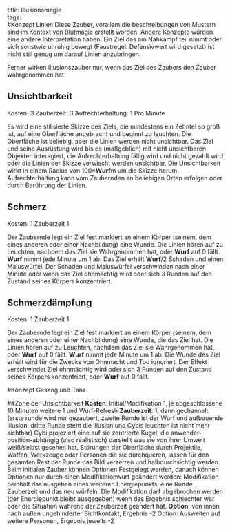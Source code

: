 title: Illusionsmagie  
tags:   
#Konzept Linien
Diese Zauber, vorallem die beschreibungen von Mustern sind im Kontext von Blutmagie erstellt worden. Andere Konzepte würden eine andere Interpretation haben.
Ein Ziel das am Nahkampf teil nimmt oder sich sonstwie unruhig bewegt (Faustregel: Defensivwert wird gesetzt) ist nicht still genug um darauf Linien anzubringen.

Ferner wirken Illusionszauber nur, wenn das Ziel des Zaubers den Zauber wahrgenommen hat.

## Unsichtbarkeit
Kosten: 3
Zauberzeit: 3
Aufrechterhaltung: 1 Pro Minute

Es wird eine stilisierte Skizze des Ziels, die mindestens ein Zehntel so groß ist, auf eine Oberfläche angebracht und beginnt zu leuchten. Die Oberfläche ist beliebig, aber die Linien werden nicht unsichtbar.
Das Ziel und seine Ausrüstung wird bis es (maßgeblich) mit nicht unsichtbaren Objekten interagiert, die Aufrechterhaltung fällig wird und nicht gezahlt wird oder die Linien der Skizze verwischt werden unsichtbar.
Die Unsichtbarkeit wirkt in einem Radius von 100&times;**Wurf**m um die Skizze herum. Aufrechterhaltung kann vom Zaubernden an beliebigen Orten erfolgen oder durch Berührung der Linien.

## Schmerz
Kosten: 1
Zauberzeit 1

Der Zaubernde legt ein Ziel fest markiert an einem Körper (seinem, dem eines anderen oder einer Nachbildung) eine Wunde. Die Linien hören auf zu Leuchten, nachdem das Ziel sie Wahrgenommen hat, oder **Wurf** auf 0 fällt. **Wurf** nimmt jede Minute um 1 ab. Das Ziel erhält **Wurf**/2 Schaden und einen Maluswürfel. Der Schaden und Maluswürfel verschwinden nach einer Minute oder wenn das Ziel ohnmächtig wird oder sich 3 Runden auf den Zustand seines Körpers konzentriert. 

## Schmerzdämpfung
Kosten: 1
Zauberzeit 1

Der Zaubernde legt ein Ziel fest markiert an einem Körper (seinem, dem eines anderen oder einer Nachbildung) eine Wunde, die das Ziel hat. Die Linien hören auf zu  Leuchten, nachdem das Ziel sie Wahrgenommen hat, oder **Wurf** auf 0 fällt. **Wurf** nimmt jede Minute um 1 ab. Die Wunde des Ziel erhält wird für die Zwecke von Ohnmacht und Tod ignoriert. Der Effekt verschwindet Ziel ohnmächtig wird oder sich 3 Runden auf den Zustand seines Körpers konzentriert, oder **Wurf** auf 0 fällt. 

#Konzept Gesang und Tanz


##Zone der Unsichtbarkeit
**Kosten**: Initial/Modifikation 1, je abgeschlossene 10 Minuten weitere 1 und Wurf-Refresh 
**Zauberzeit**: 1, dann gechannelt
(erste runde wird nur gezaubert, zweite Runde ist der Wurf und aufbauende Illusion, dritte Runde steht die Illusion und Cybis leuchten ist nicht mehr sichtbar)
Cybi projeziert eine auf sie zentrierte Kugel, die anwender-position-abhängig (also realistisch) darstellt was sie von ihrer Umwelt weiß/selbst gesehen hat.
Störungen der Oberfläche durch Projektile, Waffen, Werkzeuge oder Personen die sie durchqueren, lassen für den gesamten Rest der Runde das Bild verzerren und halbdurchsichtig werden.
Beim initialen Zauber können Optionen Festgelegt werden, danach können Optionen nur durch einen Modifikationwurf geändert werden:
Modifikation beinhält das ausgeben eines weiteren Energiepunkts, eine Runde Zauberzeit und das neu würfeln. Die Modifikation darf abgebrochen werden (der Energiepunkt bleibt ausgegeben) wenn das Ergebnis schlechter wär oder die Situation während der Zauberzeit geändert hat.
**Option**: von innen nach außen ungehinderter Sichtkontakt, Ergebnis -2
Option: Ausweiten auf weitere Personen, Ergebnis jeweils -2